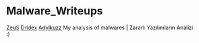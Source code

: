 # Malware_Writeups

<a href="https://lawiet47.github.io/malware_writeups/ZeuS">ZeuS</a>
<a href="https://lawiet47.github.io/malware_writeups/Dridex">Dridex</a>
<a href="https://lawiet47.github.io/malware_writeups/Adylkuzz">Adylkuzz</a>
My analysis of malwares | Zararlı Yazılımların Analizi :)
